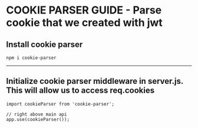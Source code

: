 # COOKIE PARSER GUIDE - Parse cookie that we created with jwt

## Install cookie parser
`npm i cookie-parser`

---

## Initialize cookie parser middleware in server.js. This will allow us to access req.cookies
```
import cookieParser from 'cookie-parser';

// right above main api
app.use(cookieParser());
```
